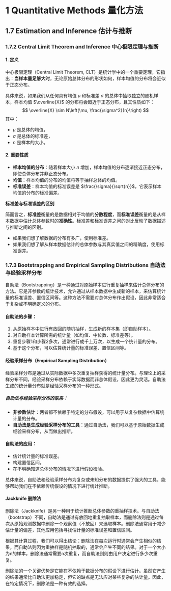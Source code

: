 # 1 Quantitative Methods 量化方法
## 1.7 Estimation and Inference 估计与推断
### 1.7.2 Central Limit Theorem and Inference 中心极限定理与推断

#### 1. 定义

中心极限定理（Central Limit Theorem, CLT）是统计学中的一个重要定理，它指出：**当样本量足够大时**，无论原始总体分布的形状如何，样本均值的分布将会近似于正态分布。

具体来说，如果我们从任何具有均值 $\mu$ 和标准差 $\sigma$ 的总体中抽取独立的随机样本，样本均值 $\overline{X}$ 的分布将会趋近于正态分布，且其性质如下：
$$
\overline{X} \sim N\left(\mu, \frac{\sigma^2}{n}\right)
$$
其中：
- $\mu$ 是总体的均值，
- $\sigma$ 是总体的标准差，
- $n$ 是样本的大小。

#### 2. 重要性质

- **样本均值的分布**：随着样本大小 $n$ 增加，样本均值的分布逐渐接近正态分布，即使总体分布并非正态分布。
- **均值**：样本均值的分布的均值将等于抽样总体的均值。
- **标准误差**：样本均值的标准误差是 $\frac{\sigma}{\sqrt{n}}$，它表示样本均值的分布的标准偏差。

**标准差与标准误差的区别**

简而言之，**标准差**衡量的是数据相对于均值的**分散程度**，而**标准误差**衡量的是从样本数据中估计总体参数时的**准确性**。标准差和标准误差之间的对比反映了数据描述与推断之间的区别。
- 如果我们想了解数据的分布有多广，使用标准差。
- 如果我们想了解从样本数据估计的总体参数与其真实值之间的精确度，使用标准误差。

### 1.7.3 Bootstrapping and Empirical Sampling Distributions 自助法与经验采样分布

自助法（Bootstrapping）是一种通过对原始样本进行重复抽样来估计总体分布的方法。它是非参数的统计技术，允许通过从样本数据中生成新的样本，来估算统计量的标准误差、置信区间等。这种方法不需要对总体分布作出假设，因此非常适合于复杂或不明确定义的分布。

#### 自助法的步骤：
1. 从原始样本中进行有放回的随机抽样，生成新的样本集（即自助样本）。
2. 对自助样本计算所需的统计量（如均值、中位数、标准差等）。
3. 重复步骤1和步骤2多次，通常进行成千上万次，以生成一个统计量的分布。
4. 基于这个分布，可以估算统计量的标准误差、置信区间等。

#### 经验采样分布（Empirical Sampling Distribution）
经验采样分布是通过从实际数据中多次重复抽样获得的统计量分布。与理论上的采样分布不同，经验采样分布依赖于实际数据而非总体假设，因此更为灵活。自助法生成的统计量分布就是经验采样分布的一种形式。

##### 自助法与经验采样分布的联系：
- **非参数估计**：两者都不依赖于特定的分布假设，可以用于从复杂数据中估算统计量的分布。
- **自助法是生成经验采样分布的工具**：通过自助法，我们可以基于原始数据生成经验采样分布，从而做出推断。

#### 自助法的应用：
- 估计统计量的标准误差。
- 构建置信区间。
- 在不明确知道总体分布的情况下进行假设检验。

总体来说，自助法和经验采样分布为复杂或未知分布的数据提供了强大的工具，能够帮助我们在不依赖传统假设的情况下进行统计推断。

#### Jackknife 删除法

删除法（Jackknife）是另一种用于统计推断总体参数的重抽样技术。与自助法（bootstrap）不同，自助法是通过有放回地重复抽取样本，而删除法则是通过每次从原始观测数据中删除一个观察值（不放回）来选取样本。删除法通常用于减少估计量的偏差，其他应用包括寻找估计量的标准误差和置信区间。

根据其计算过程，我们可以得出结论：删除法在每次运行时通常会产生相似的结果，而自助法则因为重抽样是随机抽取的，通常会产生不同的结果。对于一个大小为n的样本，删除法通常需要n次重复，而自助法则则由用户决定进行多少次重复。

删除法的一个关键优势是它能在不依赖于数据分布的假设下进行估计。虽然它产生的结果通常比自助法更加稳定，但它的缺点是无法应对某些复杂的估计量。因此，在特定情况下，删除法是一种有效的选择。


